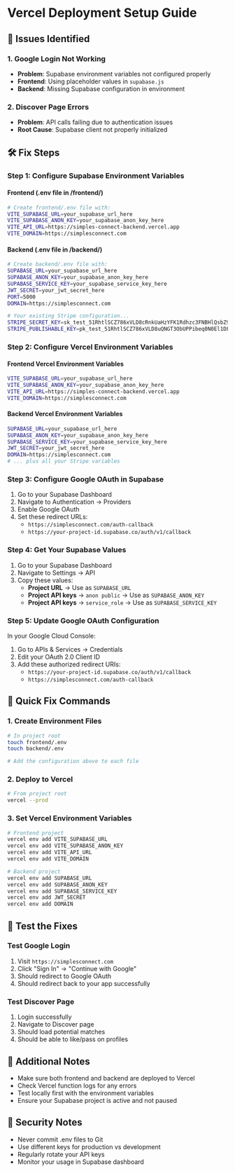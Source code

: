 # Vercel Deployment Setup Guide

## 🚨 Issues Identified

### 1. Google Login Not Working
- **Problem**: Supabase environment variables not configured properly
- **Frontend**: Using placeholder values in `supabase.js`
- **Backend**: Missing Supabase configuration in environment

### 2. Discover Page Errors
- **Problem**: API calls failing due to authentication issues
- **Root Cause**: Supabase client not properly initialized

## 🛠️ Fix Steps

### Step 1: Configure Supabase Environment Variables

#### Frontend (.env file in /frontend/)
```bash
# Create frontend/.env file with:
VITE_SUPABASE_URL=your_supabase_url_here
VITE_SUPABASE_ANON_KEY=your_supabase_anon_key_here
VITE_API_URL=https://simples-connect-backend.vercel.app
VITE_DOMAIN=https://simplesconnect.com
```

#### Backend (.env file in /backend/)
```bash
# Create backend/.env file with:
SUPABASE_URL=your_supabase_url_here
SUPABASE_ANON_KEY=your_supabase_anon_key_here
SUPABASE_SERVICE_KEY=your_supabase_service_key_here
JWT_SECRET=your_jwt_secret_here
PORT=5000
DOMAIN=https://simplesconnect.com

# Your existing Stripe configuration...
STRIPE_SECRET_KEY=sk_test_51RhtlSCZ786xVLD8cRnkUaHzYFK1Rdhzc3FNBHlQsbZ9q03Nea4b1jWALXDYm0wUyNOMf7ISC3tu2n7rRsjis1hN001EO4RMSx
STRIPE_PUBLISHABLE_KEY=pk_test_51RhtlSCZ786xVLD8uQNGT3ObUPPibeq0N0El1DF6sSfHFV4XOZdNQAFRm5ncgyKZAKP491iCs5N4OOYJAhAxJt9c00tokfht6j
```

### Step 2: Configure Vercel Environment Variables

#### Frontend Vercel Environment Variables
```bash
VITE_SUPABASE_URL=your_supabase_url_here
VITE_SUPABASE_ANON_KEY=your_supabase_anon_key_here
VITE_API_URL=https://simples-connect-backend.vercel.app
VITE_DOMAIN=https://simplesconnect.com
```

#### Backend Vercel Environment Variables
```bash
SUPABASE_URL=your_supabase_url_here
SUPABASE_ANON_KEY=your_supabase_anon_key_here
SUPABASE_SERVICE_KEY=your_supabase_service_key_here
JWT_SECRET=your_jwt_secret_here
DOMAIN=https://simplesconnect.com
# ... plus all your Stripe variables
```

### Step 3: Configure Google OAuth in Supabase

1. Go to your Supabase Dashboard
2. Navigate to Authentication → Providers
3. Enable Google OAuth
4. Set these redirect URLs:
   - `https://simplesconnect.com/auth-callback`
   - `https://your-project-id.supabase.co/auth/v1/callback`

### Step 4: Get Your Supabase Values

1. Go to your Supabase Dashboard
2. Navigate to Settings → API
3. Copy these values:
   - **Project URL** → Use as `SUPABASE_URL`
   - **Project API keys** → `anon public` → Use as `SUPABASE_ANON_KEY`
   - **Project API keys** → `service_role` → Use as `SUPABASE_SERVICE_KEY`

### Step 5: Update Google OAuth Configuration

In your Google Cloud Console:
1. Go to APIs & Services → Credentials
2. Edit your OAuth 2.0 Client ID
3. Add these authorized redirect URIs:
   - `https://your-project-id.supabase.co/auth/v1/callback`
   - `https://simplesconnect.com/auth-callback`

## 🔧 Quick Fix Commands

### 1. Create Environment Files
```bash
# In project root
touch frontend/.env
touch backend/.env

# Add the configuration above to each file
```

### 2. Deploy to Vercel
```bash
# From project root
vercel --prod
```

### 3. Set Vercel Environment Variables
```bash
# Frontend project
vercel env add VITE_SUPABASE_URL
vercel env add VITE_SUPABASE_ANON_KEY
vercel env add VITE_API_URL
vercel env add VITE_DOMAIN

# Backend project
vercel env add SUPABASE_URL
vercel env add SUPABASE_ANON_KEY
vercel env add SUPABASE_SERVICE_KEY
vercel env add JWT_SECRET
vercel env add DOMAIN
```

## 🧪 Test the Fixes

### Test Google Login
1. Visit `https://simplesconnect.com`
2. Click "Sign In" → "Continue with Google"
3. Should redirect to Google OAuth
4. Should redirect back to your app successfully

### Test Discover Page
1. Login successfully
2. Navigate to Discover page
3. Should load potential matches
4. Should be able to like/pass on profiles

## 📝 Additional Notes

- Make sure both frontend and backend are deployed to Vercel
- Check Vercel function logs for any errors
- Test locally first with the environment variables
- Ensure your Supabase project is active and not paused

## 🚨 Security Notes

- Never commit .env files to Git
- Use different keys for production vs development
- Regularly rotate your API keys
- Monitor your usage in Supabase dashboard 